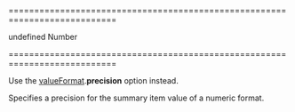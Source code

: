 <!--dep--><!--/dep-->
===========================================================================
<!--default-->undefined<!--/default-->
<!--type-->Number<!--/type-->
===========================================================================

<!--deprecated-->
Use the [valueFormat](/Documentation/ApiReference/UI_Widgets/dxDataGrid/Configuration/summary/totalItems/#valueFormat).**precision** option instead.
<!--/deprecated-->

<!--shortDescription-->
Specifies a precision for the summary item value of a numeric format.
<!--/shortDescription-->

<!--fullDescription-->

<!--/fullDescription-->